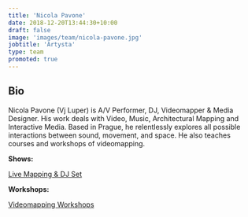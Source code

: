 ```yaml
---
title: 'Nicola Pavone'
date: 2018-12-20T13:44:30+10:00
draft: false
image: 'images/team/nicola-pavone.jpg'
jobtitle: 'Artysta'
type: team
promoted: true
---
```


## Bio

Nicola Pavone (Vj Luper) is A/V Performer, DJ, Videomapper & Media Designer. His  work deals with Video, Music, Architectural Mapping and Interactive Media. Based in Prague, he relentlessly explores all possible interactions between sound, movement, and space. He also teaches courses and workshops of videomapping.


**Shows:**

[Live Mapping & DJ Set](/pokazy/live-mapping)

**Workshops:**

[Videomapping Workshops](/warsztaty/videomapping-workshops)